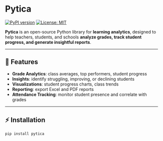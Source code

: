 # Pytica

[![PyPI version](https://img.shields.io/pypi/v/pytica?color=blue)](https://pypi.org/project/pytica/)
[![License: MIT](https://img.shields.io/badge/License-MIT-green.svg)](LICENSE)

**Pytica** is an open-source Python library for **learning analytics**, designed to help teachers, students, and schools **analyze grades, track student progress, and generate insightful reports**.

---

## 🌟 Features

- **Grade Analytics**: class averages, top performers, student progress
- **Insights**: identify struggling, improving, or declining students
- **Visualizations**: student progress charts, class trends
- **Reporting**: export Excel and PDF reports
- **Attendance Tracking**: monitor student presence and correlate with grades

---

## ⚡ Installation

```bash
pip install pytica
